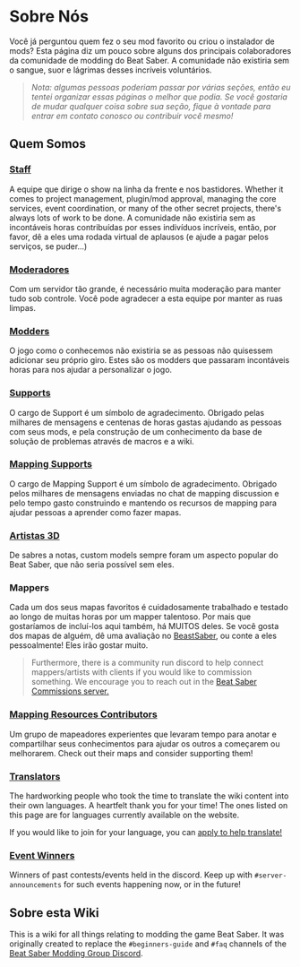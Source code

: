 # Sobre Nós
Você já perguntou quem fez o seu mod favorito ou criou o instalador de mods? Esta página diz um pouco sobre alguns dos principais colaboradores da comunidade de modding do Beat Saber. A comunidade não existiria sem o sangue, suor e lágrimas desses incríveis voluntários.

> *Nota: algumas pessoas poderiam passar por várias seções, então eu tentei organizar essas páginas o melhor que podia. Se você gostaria de mudar qualquer coisa sobre sua seção, fique à vontade para entrar em contato conosco ou contribuir você mesmo!*

## Quem Somos

### [Staff](./staff.md)
A equipe que dirige o show na linha da frente e nos bastidores. Whether it comes to project management, plugin/mod approval, managing the core services, event coordination, or many of the other secret projects, there's always lots of work to be done. A comunidade não existiria sem as incontáveis horas contribuídas por esses indivíduos incríveis, então, por favor, dê a eles uma rodada virtual de aplausos (e ajude a pagar pelos serviços, se puder...)

### [Moderadores](./moderators.md)
Com um servidor tão grande, é necessário muita moderação para manter tudo sob controle. Você pode agradecer a esta equipe por manter as ruas limpas.

### [Modders](./modders.md)
O jogo como o conhecemos não existiria se as pessoas não quisessem adicionar seu próprio giro. Estes são os modders que passaram incontáveis horas para nos ajudar a personalizar o jogo.

### [Supports](./supports.md)
O cargo de Support é um símbolo de agradecimento. Obrigado pelas milhares de mensagens e centenas de horas gastas ajudando as pessoas com seus mods, e pela construção de um conhecimento da base de solução de problemas através de macros e a wiki.

### [Mapping Supports](./mapping-supports.md)
O cargo de Mapping Support é um símbolo de agradecimento. Obrigado pelos milhares de mensagens enviadas no chat de mapping discussion e pelo tempo gasto construindo e mantendo os recursos de mapping para ajudar pessoas a aprender como fazer mapas.

### [Artistas 3D](./3d-artists.md)
De sabres a notas, custom models sempre foram um aspecto popular do Beat Saber, que não seria possível sem eles.

### Mappers
Cada um dos seus mapas favoritos é cuidadosamente trabalhado e testado ao longo de muitas horas por um mapper talentoso. Por mais que gostaríamos de incluí-los aqui também, há MUITOS deles. Se você gosta dos mapas de alguém, dê uma avaliação no [BeastSaber](https://bsaber.com), ou conte a eles pessoalmente! Eles irão gostar muito.

> Furthermore, there is a community run discord to help connect mappers/artists with clients if you would like to commission something. We encourage you to reach out in the [Beat Saber Commissions server.](https://discord.gg/e4f3WBBVnr)

### [Mapping Resources Contributors](/mapping/mapping-credits.md)
Um grupo de mapeadores experientes que levaram tempo para anotar e compartilhar seus conhecimentos para ajudar os outros a começarem ou melhorarem. Check out their maps and consider supporting them!

### [Translators](./translators.md)
The hardworking people who took the time to translate the wiki content into their own languages. A heartfelt thank you for your time! The ones listed on this page are for languages currently available on the website.

If you would like to join for your language, you can [apply to help translate!](https://forms.gle/e3BqA3poMjESARe76)

### [Event Winners](./event-winner.md)
Winners of past contests/events held in the discord. Keep up with `#server-announcements` for such events happening now, or in the future!

## Sobre esta Wiki
This is a wiki for all things relating to modding the game Beat Saber. It was originally created to replace the `#beginners-guide` and `#faq` channels of the [Beat Saber Modding Group Discord](https://discord.gg/beatsabermods).

